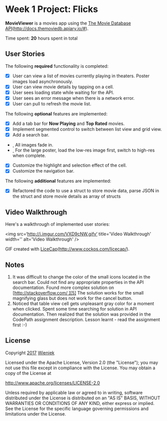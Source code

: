 # Week 1 Project: Flicks

**MovieViewer** is a movies app using the [The Movie Database API]()(http://docs.themoviedb.apiary.io/#).

Time spent: **20** hours spent in total

## User Stories

The following **required** functionality is completed:

- [X] User can view a list of movies currently playing in theaters. Poster images load asynchronously.
- [X] User can view movie details by tapping on a cell.
- [X] User sees loading state while waiting for the API.
- [X] User sees an error message when there is a network error.
- [X] User can pull to refresh the movie list.

The following **optional** features are implemented:

- [X] Add a tab bar for **Now Playing** and **Top Rated** movies.
- [X] Implement segmented control to switch between list view and grid view.
- [X] Add a search bar.
- [ ]() All images fade in.
- [ ]() For the large poster, load the low-res image first, switch to high-res when complete.
- [X] Customize the highlight and selection effect of the cell.
- [X] Customize the navigation bar.

The following **additional** features are implemented:

- [X] Refactored the code to use a struct to store movie data, parse JSON in the struct and store movie details as array of structs

## Video Walkthrough

Here's a walkthrough of implemented user stories:

\<img src=‘http://i.imgur.com/VXD9cNW.gifv’ title='Video Walkthrough' width='' alt='Video Walkthrough' /\>

GIF created with [LiceCap]()(http://www.cockos.com/licecap/).

## Notes

1. It was difficult to change the color of the small icons located in the search bar. Could not find any appropriate properties in the API documentation. Found more complex solution on [http://stackoverflow.com/ ][5] The solution works for the small magnifying glass but does not work for the cancel button.
2. Noticed that table view cell gets unpleasant gray color for a moment when clicked. Spent some time searching for solution in API documentation. Then realized that the solution was provided in the CodePath assignment description. Lesson learnt - read the assignment first :-)

## License

Copyright [2017]() [Wieniek]()

Licensed under the Apache License, Version 2.0 (the "License");
you may not use this file except in compliance with the License.
You may obtain a copy of the License at

http://www.apache.org/licenses/LICENSE-2.0

Unless required by applicable law or agreed to in writing, software
distributed under the License is distributed on an "AS IS" BASIS,
WITHOUT WARRANTIES OR CONDITIONS OF ANY KIND, either express or implied.
See the License for the specific language governing permissions and
limitations under the License.

[5]:	http://stackoverflow.com/
